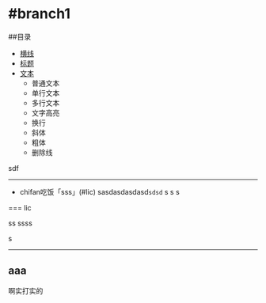 #branch1
===========================


##目录
* [横线](#横线)
* [标题](#标题)
* [文本](#aaa)
    * 普通文本
    * 单行文本
    * 多行文本
    * 文字高亮
    * 换行
    * 斜体
    * 粗体
    * 删除线

sdf
      
-------
* chifan吃饭「sss」(#lic)
      sasdasdasdasd`sdsd`
s
s
s






===
lic

ss
ssss

s


*****
aaa
----------
啊实打实的
